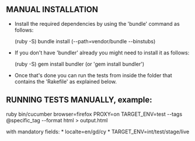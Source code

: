 MANUAL INSTALLATION 
------------------------------------------------------------------------------------------
* Install the required dependencies by using the 'bundle' command as follows:

    (ruby -S) bundle install (--path=vendor/bundle --binstubs)


* If you don't have 'bundler' already you might need to install it as follows:
	
    (ruby -S) gem install bundler   (or 'gem install bundler')    


* Once that's done you can run the tests from inside the folder that contains the 'Rakefile' as explained below.
	
	
RUNNING TESTS MANUALLY, example:
------------------------------------------------------------------------------------------
ruby bin/cucumber browser=firefox PROXY=on TARGET_ENV=test --tags @specific_tag --format html > output.html

 with mandatory fields:
    * localte=en/gd/cy
    * TARGET_ENV=int/test/stage/live


